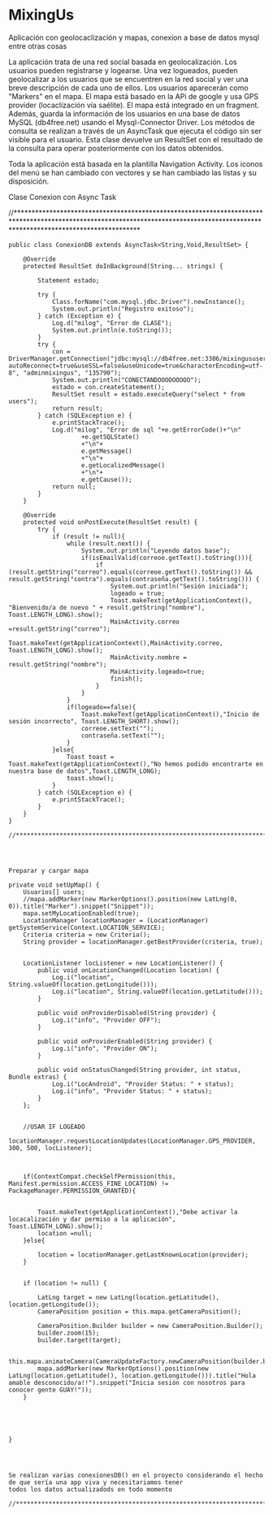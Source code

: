 # MixingUs
Aplicación con geolocaclización y mapas, conexion a base de datos mysql entre otras cosas


La aplicación trata de una red social basada en geolocalización. Los usuarios pueden registrarse y logearse.
Una vez logueados, pueden geolocalizar a los usuarios que se encuentren en la red social y ver una breve descripción
de cada uno de ellos. Los usuarios aparecerán como "Markers" en el mapa. El mapa está basado en la APi de google y usa
GPS provider (locaclización vía saélite). El mapa está integrado en un fragment. Además, guarda la información de los usuarios 
en una base de datos MySQL (db4free.net) usando el Mysql-Connector Driver. Los métodos de consulta se realizan a través 
de un AsyncTask que ejecuta el código sin ser visible para el usuario. Esta clase devuelve un ResultSet con el resultado 
de la consulta para operar posteriormente con los datos obtenidos.

Toda la aplicación está basada en la plantilla Navigation Activity. Los iconos del menú se han cambiado con vectores y se han
cambiado las listas y su disposición.

Clase Conexion con Async Task 

//**********************************************************************************************************************************************************************************

    public class ConexionDB extends AsyncTask<String,Void,ResultSet> {

        @Override
        protected ResultSet doInBackground(String... strings) {

            Statement estado;

            try {
                Class.forName("com.mysql.jdbc.Driver").newInstance();
                System.out.println("Registro exitoso");
            } catch (Exception e) {
                Log.d("milog", "Error de CLASE");
                System.out.println(e.toString());
            }
            try {
                con = DriverManager.getConnection("jdbc:mysql://db4free.net:3306/mixingususers?autoReconnect=true&useSSL=false&useUnicode=true&characterEncoding=utf-8", "adminmixingus", "135790");
                System.out.println("CONECTANDOOOOOOOOO");
                estado = con.createStatement();
                ResultSet result = estado.executeQuery("select * from users");
                return result;
            } catch (SQLException e) {
                e.printStackTrace();
                Log.d("milog", "Error de sql "+e.getErrorCode()+"\n"
                        +e.getSQLState()
                        +"\n"+
                        e.getMessage()
                        +"\n"+
                        e.getLocalizedMessage()
                        +"\n"+
                        e.getCause());
                return null;
            }
        }

        @Override
        protected void onPostExecute(ResultSet result) {
            try {
                if (result != null){
                    while (result.next()) {
                        System.out.println("Leyendo datos base");
                        if(isEmailValid(correoe.getText().toString())){
                            if (result.getString("correo").equals(correoe.getText().toString()) && result.getString("contra").equals(contraseña.getText().toString())) {
                                System.out.println("Sesión iniciada");
                                logeado = true;
                                Toast.makeText(getApplicationContext(), "Bienvenido/a de nuevo " + result.getString("nombre"), Toast.LENGTH_LONG).show();
                                MainActivity.correo =result.getString("correo");
                                Toast.makeText(getApplicationContext(),MainActivity.correo, Toast.LENGTH_LONG).show();
                                MainActivity.nombre = result.getString("nombre");
                                MainActivity.logeado=true;
                                finish();
                            }
                        }
                    }
                    if(logeado==false){
                        Toast.makeText(getApplicationContext(),"Inicio de sesión incorrecto", Toast.LENGTH_SHORT).show();
                        correoe.setText("");
                        contraseña.setText("");
                    }
                }else{
                    Toast toast = Toast.makeText(getApplicationContext(),"No hemos podido encontrarte en nuestra base de datos",Toast.LENGTH_LONG);
                    toast.show();
                }
            } catch (SQLException e) {
                e.printStackTrace();
            }
        }
    }

    //***********************************************************************************************************************************************************************************
    
    
    
    
    Preparar y cargar mapa
    
    private void setUpMap() {
        Usuarios[] users;
        //mapa.addMarker(new MarkerOptions().position(new LatLng(0, 0)).title("Marker").snippet("Snippet"));
        mapa.setMyLocationEnabled(true);
        LocationManager locationManager = (LocationManager) getSystemService(Context.LOCATION_SERVICE);
        Criteria criteria = new Criteria();
        String provider = locationManager.getBestProvider(criteria, true);


        LocationListener locListener = new LocationListener() {
            public void onLocationChanged(Location location) {
                Log.i("location", String.valueOf(location.getLongitude()));
                Log.i("location", String.valueOf(location.getLatitude()));
            }

            public void onProviderDisabled(String provider) {
                Log.i("info", "Provider OFF");
            }

            public void onProviderEnabled(String provider) {
                Log.i("info", "Provider ON");
            }

            public void onStatusChanged(String provider, int status, Bundle extras) {
                Log.i("LocAndroid", "Provider Status: " + status);
                Log.i("info", "Provider Status: " + status);
            }
        };


        //USAR IF LOGEADO
        locationManager.requestLocationUpdates(LocationManager.GPS_PROVIDER, 300, 500, locListener);



        if(ContextCompat.checkSelfPermission(this, Manifest.permission.ACCESS_FINE_LOCATION) != PackageManager.PERMISSION_GRANTED){


            Toast.makeText(getApplicationContext(),"Debe activar la locacalización y dar permiso a la aplicación", Toast.LENGTH_LONG).show();
            location =null;
        }else{

            location = locationManager.getLastKnownLocation(provider);
        }


        if (location != null) {

            LatLng target = new LatLng(location.getLatitude(), location.getLongitude());
            CameraPosition position = this.mapa.getCameraPosition();

            CameraPosition.Builder builder = new CameraPosition.Builder();
            builder.zoom(15);
            builder.target(target);

            this.mapa.animateCamera(CameraUpdateFactory.newCameraPosition(builder.build()));
            mapa.addMarker(new MarkerOptions().position(new LatLng(location.getLatitude(), location.getLongitude())).title("Hola amable desconocido/a!!").snippet("Inicia sesión con nosotros para conocer gente GUAY!"));
        }





    }
    
    
    
    
    Se realizan varias conexionesDB() en el proyecto considerando el hecho de que sería una app viva y necesitariamos tener
    todos los datos actualizadods en todo momento

    //**************************************************************************************************************************************************************
